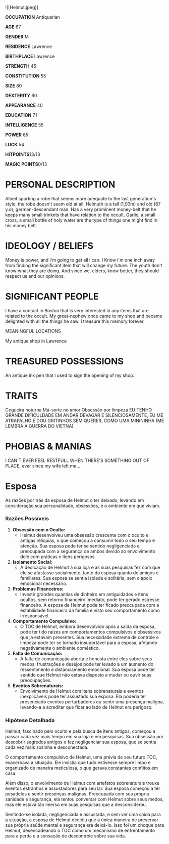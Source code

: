 ![[Helmut.jpeg]]

**OCCUPATION**
Antiquarian

**AGE**
67

**GENDER**
M

**RESIDENCE**
Lawrence

**BIRTHPLACE**
Lawrence

**STRENGTH**
45

**CONSTITUTION**
55

**SIZE**
80

**DEXTERITY**
60

**APPEARANCE**
40

**EDUCATION**
71

**INTELLIGENCE**
55

**POWER**
65

**LUCK**
54

**HITPOINTS**13/13

**MAGIC POINTS**0/13


# PERSONAL DESCRIPTION

Albeit sporting a robe that seems more adequate to the last generation's style, the robe doesn't seem old at all. Helmuth is a tall (1,93m) and old (67 y.o), german-descendant man. Has a very prominent money-belt that he keeps many small trinkets that have relation to the occult. Garlic, a small cross, a small bottle of holy water are the type of things one might find in his money belt.

# IDEOLOGY / BELIEFS

Money is power, and i'm going to get all i can. I Know i'm one inch away from finding the significant item that will change my future. The youth don't know what they are doing. And since we, elders, know better, they should respect us and our opinions.

# SIGNIFICANT PEOPLE

I have a contact in Boston that is very interested in any items that are related to the occult. My great-nephew once came to my shop and became delighted with all the things he saw. I treasure this memory forever.

MEANINGFUL LOCATIONS

My antique shop in Lawrence

# TREASURED POSSESSIONS

An antique ink pen that i used to sign the opening of my shop.

# TRAITS

Cegueira noturna Má-sorte no amor Obsessão por limpeza EU TENHO GRANDE DIFICULDADE EM ANDAR DEVAGAR E SILENCIOSAMENTE, EU ME ATRAPALHO E DOU GRITINHOS SEM QUERER, COMO UMA MINININHA (ME LEMBRA A GUERRA DO VIETNA)

# PHOBIAS & MANIAS

I CAN'T EVER FEEL RESTFULL WHEN THERE'S SOMETHING OUT OF PLACE, ever since my wife left me...



# Esposa

As razões por trás da esposa de Helmut o ter deixado, levando em consideração sua personalidade, obsessões, e o ambiente em que viviam.
### Razões Possíveis

1. **Obsessão com o Oculto:**
    - Helmut desenvolveu uma obsessão crescente com o oculto e antigas relíquias, o que começou a consumir todo o seu tempo e atenção. Sua esposa pode ter se sentido negligenciada e preocupada com a segurança de ambos devido ao envolvimento dele com práticas e itens perigosos.
2. **Isolamento Social:**
    - A dedicação de Helmut à sua loja e às suas pesquisas fez com que ele se afastasse socialmente, tanto da esposa quanto de amigos e familiares. Sua esposa se sentia isolada e solitária, sem o apoio emocional necessário.
3. **Problemas Financeiros:**
    - Investir grandes quantias de dinheiro em antiguidades e itens ocultos, sem retorno financeiro imediato, pode ter gerado estresse financeiro. A esposa de Helmut pode ter ficado preocupada com a estabilidade financeira da família e visto seu comportamento como irresponsável.
4. **Comportamento Compulsivo:**
    - O TOC de Helmut, embora desenvolvido após a saída da esposa, pode ter tido raízes em comportamentos compulsivos e obsessivos que já estavam presentes. Sua necessidade extrema de controle e limpeza pode ter se tornado insuportável para a esposa, afetando negativamente o ambiente doméstico.
5. **Falta de Comunicação:**
    - A falta de comunicação aberta e honesta entre eles sobre seus medos, frustrações e desejos pode ter levado a um aumento do ressentimento e distanciamento emocional. Sua esposa pode ter sentido que Helmut não estava disposto a mudar ou ouvir suas preocupações.
6. **Eventos Sobrenaturais:**
    - Envolvimento de Helmut com itens sobrenaturais e eventos inexplicáveis pode ter assustado sua esposa. Ela poderia ter presenciado eventos perturbadores ou sentir uma presença maligna, levando-a a acreditar que ficar ao lado de Helmut era perigoso.

### Hipótese Detalhada

Helmut, fascinado pelo oculto e pela busca de itens antigos, começou a passar cada vez mais tempo em sua loja e em pesquisas. Sua obsessão por descobrir segredos antigos o fez negligenciar sua esposa, que se sentia cada vez mais sozinha e desconectada.

O comportamento compulsivo de Helmut, uma prévia de seu futuro TOC, exacerbava a situação. Ele insistia que tudo estivesse sempre limpo e organizado de maneira meticulosa, o que gerava constantes conflitos em casa.

Além disso, o envolvimento de Helmut com artefatos sobrenaturais trouxe eventos estranhos e assustadores para seu lar. Sua esposa começou a ter pesadelos e sentir presenças malignas. Preocupada com sua própria sanidade e segurança, ela tentou conversar com Helmut sobre seus medos, mas ele estava tão imerso em suas pesquisas que a desconsiderou.

Sentindo-se isolada, negligenciada e assustada, e sem ver uma saída para a situação, a esposa de Helmut decidiu que a única maneira de preservar sua própria saúde mental e segurança era deixá-lo. Isso foi um choque para Helmut, desencadeando o TOC como um mecanismo de enfrentamento para a perda e a sensação de descontrole sobre sua vida.